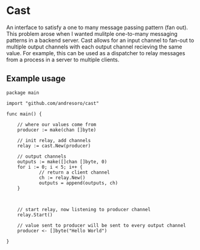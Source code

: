 # Cast
An interface to satisfy a one to many message passing pattern (fan out). This problem arose when I wanted mulitple one-to-many messaging patterns in a backend server. Cast allows for an input channel to fan-out to multiple output channels with each output channel recieving the same value. For example, this can be used as a dispatcher to relay messages from a process in a server to multiple clients.


## Example usage

```golang
package main

import "github.com/andresoro/cast"

func main() {

	// where our values come from
	producer := make(chan []byte)
    
	// init relay, add channels
	relay := cast.New(producer)

	// output channels
	outputs := make([]chan []byte, 0)
	for i := 0; i < 5; i++ {
            // return a client channel 
            ch := relay.New()
            outputs = append(outputs, ch)
	}

	

   	// start relay, now listening to producer channel
	relay.Start()

	// value sent to producer will be sent to every output channel
	producer <- []byte("Hello World")

}
```
